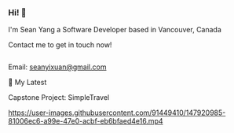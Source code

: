 ### Hi! 👋
I'm Sean Yang
a Software Developer based in Vancouver, Canada

Contact me to get in touch now!

<a href="https://www.linkedin.com/in/seanyang20">![<LinkedIn>](https://img.shields.io/badge/LinkedIn-blue?style=for-the-badge&logo=<LinkedIn>&logoColor=blue)</a>

Email: seanyixuan@gmail.com 

📕 My Latest

Capstone Project: SimpleTravel
  



https://user-images.githubusercontent.com/91449410/147920985-81006ec6-a99e-47e0-acbf-eb6bfaed4e16.mp4



<!--
**seanyang20/seanyang20** is a ✨ _special_ ✨ repository because its `README.md` (this file) appears on your GitHub profile.

Here are some ideas to get you started:

- 🔭 I’m currently working on ...
- 🌱 I’m currently learning ...
- 👯 I’m looking to collaborate on ...
- 🤔 I’m looking for help with ...
- 💬 Ask me about ...
- 📫 How to reach me: ...
- 😄 Pronouns: ...
- ⚡ Fun fact: ...
-->
